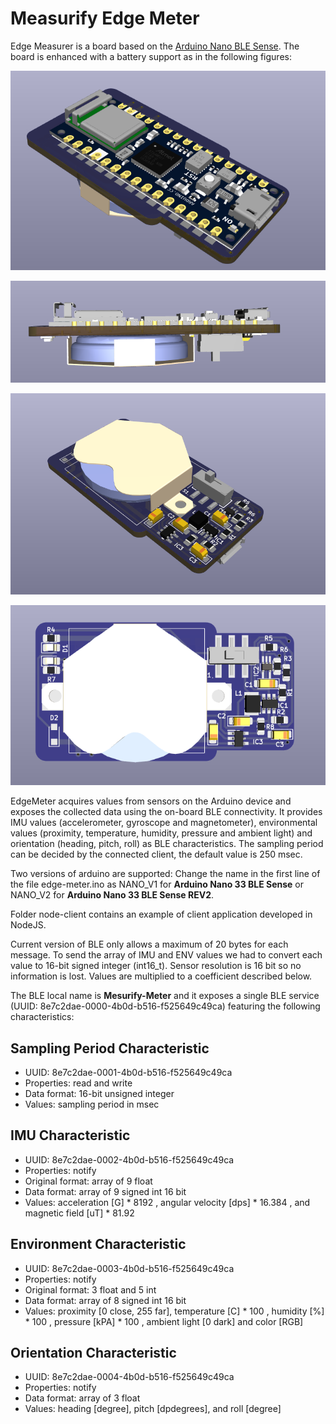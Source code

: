 # Measurify Edge Meter

Edge Measurer is a board based on the [Arduino Nano BLE Sense](https://store.arduino.cc/products/nano-33-ble-sense-rev2?gclid=CjwKCAjwuqiiBhBtEiwATgvixP9YZH3kv_W2rU_MNzxRqpEtBDAPsVifqHgtA1YfRTseUCstFRrMhBoCzdEQAvD_BwE). The board is enhanced with a battery support as in the following figures:

![EdegeMeter](figures/bot_left.png)

![EdegeMeter](figures/side.png)

![EdegeMeter](figures/top_left.png)

![EdegeMeter](figures/top.png)

EdgeMeter acquires values from sensors on the Arduino device and exposes the collected data using the on-board BLE connectivity. It provides IMU values (accelerometer, gyroscope and magnetometer), environmental values (proximity, temperature, humidity, pressure and ambient light) and orientation (heading, pitch, roll) as BLE characteristics. The sampling period can be decided by the connected client, the default value is 250 msec.

Two versions of arduino are supported: Change the name in the first line of the file edge-meter.ino as NANO_V1 for **Arduino Nano 33 BLE Sense** or NANO_V2 for **Arduino Nano 33 BLE Sense REV2**.

Folder node-client contains an example of client application developed in NodeJS.

Current version of BLE only allows a maximum of 20 bytes for each message. To send the array of IMU and ENV values we had to convert each value to 16-bit signed integer (int16_t). Sensor resolution is 16 bit so no information is lost. Values are multiplied to a coefficient described below.

The BLE local name is **Mesurify-Meter** and it exposes a single BLE service (UUID: 8e7c2dae-0000-4b0d-b516-f525649c49ca) featuring the following characteristics:

## Sampling Period Characteristic

- UUID: 8e7c2dae-0001-4b0d-b516-f525649c49ca
- Properties: read and write
- Data format: 16-bit unsigned integer
- Values: sampling period in msec

## IMU Characteristic

- UUID: 8e7c2dae-0002-4b0d-b516-f525649c49ca
- Properties: notify
- Original format: array of 9 float
- Data format: array of 9 signed int 16 bit
- Values: acceleration [G] * 8192 , angular velocity [dps] * 16.384 , and magnetic field [uT] * 81.92

## Environment Characteristic

- UUID: 8e7c2dae-0003-4b0d-b516-f525649c49ca
- Properties: notify
- Original format: 3 float and 5 int
- Data format: array of 8 signed int 16 bit
- Values: proximity [0 close, 255 far], temperature [C] * 100 , humidity [%] * 100 , pressure [kPA] * 100 , ambient light [0 dark] and color [RGB]

## Orientation Characteristic

- UUID: 8e7c2dae-0004-4b0d-b516-f525649c49ca
- Properties: notify
- Data format: array of 3 float
- Values: heading [degree], pitch [dpdegrees], and roll [degree]

